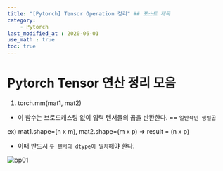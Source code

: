 ```yaml
---
title: "[Pytorch] Tensor Operation 정리" ## 포스트 제목
category:       
    - Pytorch
last_modified_at : 2020-06-01
use_math : true
toc: true
---
```


# Pytorch Tensor 연산 정리 모음

1. torch.mm(mat1, mat2)
- 이 함수는 브로드캐스팅 없이 입력 텐서들의 곱을 반환한다. == `일반적인 행렬곱`


ex) mat1.shape=(n x m), mat2.shape=(m x p) => result = (n x p)

- 이때 반드시 `두 텐서의 dtype이 일치`해야 한다.

![op01](/assets/images/2020-05-30-torch_op01.PNG)
